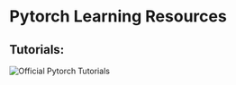 # Pytorch Learning Resources

## Tutorials:
![Official Pytorch Tutorials](https://github.com/pytorch/tutorials)

